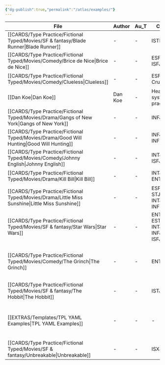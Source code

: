 ```yaml
---
{"dg-publish":true,"permalink":"/atlas/examples/"}
---
```



| File                                                                                               | Author  | Au_T | Ch_T                         | Theme                                 | Cat           | Me_Cat                          |
| -------------------------------------------------------------------------------------------------- | ------- | ---- | ---------------------------- | ------------------------------------- | ------------- | ------------------------------- |
| [[CARDS/Type Practice/Fictional Typed/Movies/SF & fantasy/Blade Runner\|Blade Runner]]          | \-      | \-   | ISTP                         | \-                                    | fiction       | watch 🎞️                       |
| [[CARDS/Type Practice/Fictional Typed/Movies/Comedy/Brice de Nice\|Brice de Nice]]              | \-      | \-   | ESFP, ISFJ                   | idle, fake, appearances               | fiction       | watch 🎞️                       |
| [[CARDS/Type Practice/Fictional Typed/Movies/Comedy/Clueless\|Clueless]]                        | \-      | \-   | ESFP, Crusader               | \-                                    | irl           | watch 🎞️                       |
| [[Dan Koe\|Dan Koe]]                                                                            | Dan Koe | \-   | Heart, syst, prag            | dopamine, desire, change              | irl           | watch 🎞️                       |
| [[CARDS/Type Practice/Fictional Typed/Movies/Drama/Gangs of New York\|Gangs of New York]]       | \-      | \-   | INFJ                         | \-                                    | fiction       | watch 🎞️                       |
| [[CARDS/Type Practice/Fictional Typed/Movies/Drama/Good Will Hunting\|Good Will Hunting]]       | \-      | \-   | INFJ, INFP                   | \-                                    | fiction       | watch 🎞️                       |
| [[CARDS/Type Practice/Fictional Typed/Movies/Comedy/Johnny English\|Johnny English]]            | \-      | \-   | INTJ, ISFJ                   | Vainglory, Desacration, Pride         | fiction       | watch 🎞️                       |
| [[CARDS/Type Practice/Fictional Typed/Movies/Drama/Kill Bill\|Kill Bill]]                       | \-      | \-   | INTJ, ENTP                   | \-                                    | fiction       | watch 🎞️                       |
| [[CARDS/Type Practice/Fictional Typed/Movies/Drama/Little Miss Sunshine\|Little Miss Sunshine]] | \-      | \-   | ESFJ, STJ, INTJ, INFP        | \-                                    | fiction       | watch 🎞️                       |
| [[CARDS/Type Practice/Fictional Typed/Movies/SF & fantasy/Star Wars\|Star Wars]]                | \-      | \-   | ENTP, ESTJ, INTJ, INFJ, ISFJ | \-                                    | fiction       | watch 🎞️                       |
| [[CARDS/Type Practice/Fictional Typed/Movies/Comedy/The Grinch\|The Grinch]]                    | \-      | \-   | ENTP                         | UD/UF, Envy, Malevolence, Desacration | fiction / irl | watch 🎞️ / read 🔠 / listen 🎧 |
| [[CARDS/Type Practice/Fictional Typed/Movies/SF & fantasy/The Hobbit\|The Hobbit]]              | \-      | \-   | ISTJ                         | \-                                    | fiction       | watch 🎞️ / read 🔠             |
| [[EXTRAS/Templates/TPL YAML Examples\|TPL YAML Examples]]                                       | \-      | \-   | \-                           | \-                                    | fiction / irl | watch 🎞️ / read 🔠 / listen 🎧 |
| [[CARDS/Type Practice/Fictional Typed/Movies/SF & fantasy/Unbreakable\|Unbreakable]]            | \-      | \-   | ISXJ                         | \-                                    | fiction       | watch 🎞️                       |


